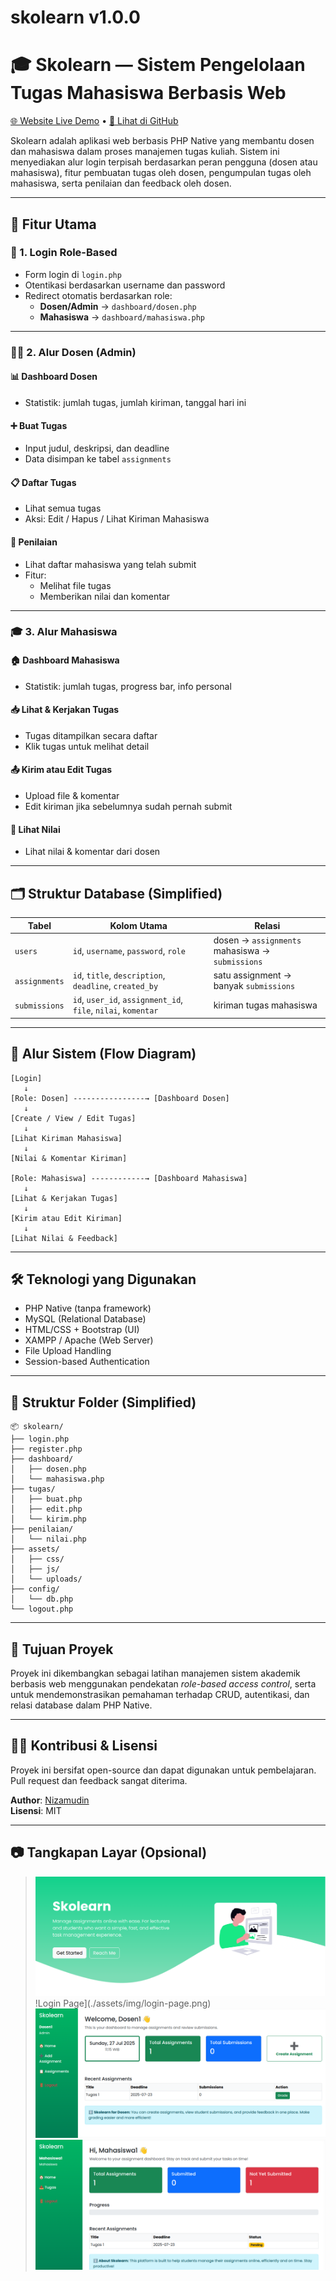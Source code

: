 # skolearn v1.0.0
# 🎓 Skolearn — Sistem Pengelolaan Tugas Mahasiswa Berbasis Web

[🌐 Website Live Demo](https://skolearn.free.nf/) • [📁 Lihat di GitHub](https://github.com/ImNizamudin/skolearn)

Skolearn adalah aplikasi web berbasis PHP Native yang membantu dosen dan mahasiswa dalam proses manajemen tugas kuliah. Sistem ini menyediakan alur login terpisah berdasarkan peran pengguna (dosen atau mahasiswa), fitur pembuatan tugas oleh dosen, pengumpulan tugas oleh mahasiswa, serta penilaian dan feedback oleh dosen.

---

## 🚀 Fitur Utama

### 🔐 1. Login Role-Based
- Form login di `login.php`
- Otentikasi berdasarkan username dan password
- Redirect otomatis berdasarkan role:
  - **Dosen/Admin** → `dashboard/dosen.php`
  - **Mahasiswa** → `dashboard/mahasiswa.php`

---

### 👨‍🏫 2. Alur Dosen (Admin)

#### 📊 Dashboard Dosen
- Statistik: jumlah tugas, jumlah kiriman, tanggal hari ini

#### ➕ Buat Tugas
- Input judul, deskripsi, dan deadline
- Data disimpan ke tabel `assignments`

#### 📋 Daftar Tugas
- Lihat semua tugas
- Aksi: Edit / Hapus / Lihat Kiriman Mahasiswa

#### 📝 Penilaian
- Lihat daftar mahasiswa yang telah submit
- Fitur:
  - Melihat file tugas
  - Memberikan nilai dan komentar

---

### 🎓 3. Alur Mahasiswa

#### 🏠 Dashboard Mahasiswa
- Statistik: jumlah tugas, progress bar, info personal

#### 📥 Lihat & Kerjakan Tugas
- Tugas ditampilkan secara daftar
- Klik tugas untuk melihat detail

#### 📤 Kirim atau Edit Tugas
- Upload file & komentar
- Edit kiriman jika sebelumnya sudah pernah submit

#### 🧾 Lihat Nilai
- Lihat nilai & komentar dari dosen

---

## 🗂️ Struktur Database (Simplified)

| Tabel         | Kolom Utama                             | Relasi                                   |
|---------------|------------------------------------------|------------------------------------------|
| `users`       | `id`, `username`, `password`, `role`     | dosen → `assignments`<br>mahasiswa → `submissions` |
| `assignments` | `id`, `title`, `description`, `deadline`, `created_by` | satu assignment → banyak `submissions`  |
| `submissions` | `id`, `user_id`, `assignment_id`, `file`, `nilai`, `komentar` | kiriman tugas mahasiswa                |

---

## 🔁 Alur Sistem (Flow Diagram)

```
[Login]
   ↓
[Role: Dosen] ----------------→ [Dashboard Dosen]
   ↓
[Create / View / Edit Tugas]
   ↓
[Lihat Kiriman Mahasiswa]
   ↓
[Nilai & Komentar Kiriman]

[Role: Mahasiswa] ------------→ [Dashboard Mahasiswa]
   ↓
[Lihat & Kerjakan Tugas]
   ↓
[Kirim atau Edit Kiriman]
   ↓
[Lihat Nilai & Feedback]
```

---

## 🛠️ Teknologi yang Digunakan

- PHP Native (tanpa framework)
- MySQL (Relational Database)
- HTML/CSS + Bootstrap (UI)
- XAMPP / Apache (Web Server)
- File Upload Handling
- Session-based Authentication

---

## 📁 Struktur Folder (Simplified)

```
📦 skolearn/
├── login.php
├── register.php
├── dashboard/
│   ├── dosen.php
│   └── mahasiswa.php
├── tugas/
│   ├── buat.php
│   ├── edit.php
│   └── kirim.php
├── penilaian/
│   └── nilai.php
├── assets/
│   ├── css/
│   ├── js/
│   └── uploads/
├── config/
│   └── db.php
└── logout.php
```

---

## 📌 Tujuan Proyek

Proyek ini dikembangkan sebagai latihan manajemen sistem akademik berbasis web menggunakan pendekatan *role-based access control*, serta untuk mendemonstrasikan pemahaman terhadap CRUD, autentikasi, dan relasi database dalam PHP Native.

---

## 🙋‍♂️ Kontribusi & Lisensi

Proyek ini bersifat open-source dan dapat digunakan untuk pembelajaran. Pull request dan feedback sangat diterima.

**Author**: [Nizamudin](https://github.com/ImNizamudin)  
**Lisensi**: MIT

---

## 📷 Tangkapan Layar (Opsional)

> ![Home Page](./assets/img/home-page.png)
> !Login Page](./assets/img/login-page.png)
> ![Dashboard Dosen Page](./assets/img/dosen-page.png)
> ![Dashboard Mahasiswa Page](./assets/img/mahasiswa-page.png)
